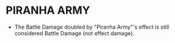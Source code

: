 # PIRANHA ARMY

*   The Battle Damage doubled by "Piranha Army"'s effect is still considered Battle Damage (not effect damage).
